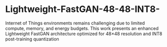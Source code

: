 # Lightweight-FastGAN-48-48-INT8-
Internet of Things environments remains challenging due to limited compute, memory, and energy budgets. This work presents an enhanced Lightweight FastGAN architecture optimized for 48×48 resolution and INT8 post-training quantization
